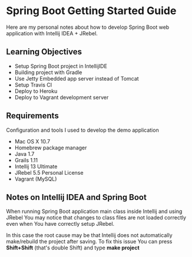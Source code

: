 Spring Boot Getting Started Guide
=================================

Here are my personal notes about how to develop Spring Boot web
application with Intellij IDEA + JRebel.

Learning Objectives
-------------------

* Setup Spring Boot project in IntellijIDE
* Building project with Gradle 
* Use Jetty Embedded app server instead of Tomcat
* Setup Travis CI 
* Deploy to Heroku
* Deploy to Vagrant development server

Requirements
------------

Configuration and tools I used to develop the demo application

* Mac OS X 10.7
* Homebrew package manager
* Java 1.7
* Grails 1.11
* Intellij 13 Ultimate
* JRebel 5.5 Personal License
* Vagrant (MySQL)

Notes on Intellij IDEA and Spring Boot
--------------------------------------

When running Spring Boot application main class inside Intellij and using JRebel You may
notice that changes to class files are not loaded correctly even when You have correctly
setup JRebel.

In this case the root cause may be that Intellij does not automatically make/rebuild the
project after saving. To fix this issue You can press __Shift+Shift__ (that's double Shift) and
type __make project__

